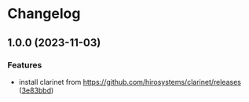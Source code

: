 # Changelog

## 1.0.0 (2023-11-03)


### Features

* install clarinet from https://github.com/hirosystems/clarinet/releases ([3e83bbd](https://github.com/alexgo-io/asdf-clarinet/commit/3e83bbd9a71469f56dd9faa21bfe36b35c1de838))
